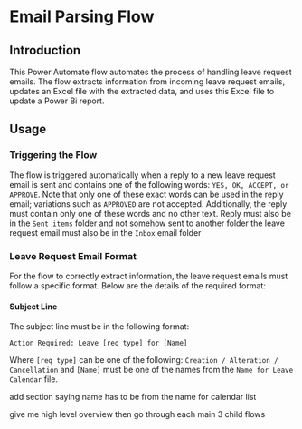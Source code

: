 # Email Parsing Flow

## Introduction
This Power Automate flow automates the process of handling leave request emails. The flow extracts information from incoming leave request emails, updates an Excel file with the extracted data, and uses this Excel file to update a Power Bi report.

## Usage
### Triggering the Flow
The flow is triggered automatically when a reply to a new leave request email is sent and contains one of the following words: ``YES, OK, ACCEPT, or APPROVE``. Note that only one of these exact words can be used in the reply email; variations such as ``APPROVED`` are not accepted. Additionally, the reply must contain only one of these words and no other text. Reply must also be in the ``Sent items`` folder and not somehow sent to another folder the leave request email must also be in the ``Inbox`` email folder

### Leave Request Email Format
For the flow to correctly extract information, the leave request emails must follow a specific format. Below are the details of the required format:
#### Subject Line
The subject line must be in the following format:
```
Action Required: Leave [req type] for [Name]
```
Where ``[req type]`` can be one of the following:
``
Creation / Alteration / Cancellation
`` and ``[Name]`` must be one of the names from the ``Name for Leave Calendar`` file.



add section saying name has to be from the name for calendar list


give me high level overview
then go through each main 3 child flows
